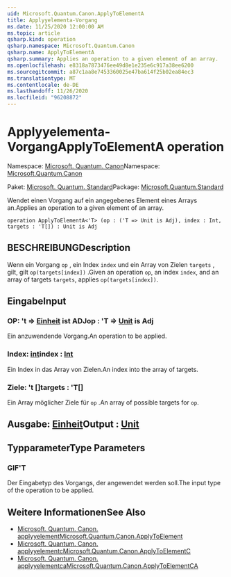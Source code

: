 ```yaml
---
uid: Microsoft.Quantum.Canon.ApplyToElementA
title: Applyyelementa-Vorgang
ms.date: 11/25/2020 12:00:00 AM
ms.topic: article
qsharp.kind: operation
qsharp.namespace: Microsoft.Quantum.Canon
qsharp.name: ApplyToElementA
qsharp.summary: Applies an operation to a given element of an array.
ms.openlocfilehash: e8318a7873476ee49d8e1e235e6c917a38ee6200
ms.sourcegitcommit: a87c1aa8e7453360025e47ba614f25b02ea84ec3
ms.translationtype: MT
ms.contentlocale: de-DE
ms.lasthandoff: 11/26/2020
ms.locfileid: "96208872"
---
```

# <a name="applytoelementa-operation"></a><span data-ttu-id="a6961-102">Applyyelementa-Vorgang</span><span class="sxs-lookup"><span data-stu-id="a6961-102">ApplyToElementA operation</span></span>

<span data-ttu-id="a6961-103">Namespace: [Microsoft. Quantum. Canon](xref:Microsoft.Quantum.Canon)</span><span class="sxs-lookup"><span data-stu-id="a6961-103">Namespace: [Microsoft.Quantum.Canon](xref:Microsoft.Quantum.Canon)</span></span>

<span data-ttu-id="a6961-104">Paket: [Microsoft. Quantum. Standard](https://nuget.org/packages/Microsoft.Quantum.Standard)</span><span class="sxs-lookup"><span data-stu-id="a6961-104">Package: [Microsoft.Quantum.Standard](https://nuget.org/packages/Microsoft.Quantum.Standard)</span></span>


<span data-ttu-id="a6961-105">Wendet einen Vorgang auf ein angegebenes Element eines Arrays an.</span><span class="sxs-lookup"><span data-stu-id="a6961-105">Applies an operation to a given element of an array.</span></span>

```qsharp
operation ApplyToElementA<'T> (op : ('T => Unit is Adj), index : Int, targets : 'T[]) : Unit is Adj
```


## <a name="description"></a><span data-ttu-id="a6961-106">BESCHREIBUNG</span><span class="sxs-lookup"><span data-stu-id="a6961-106">Description</span></span>

<span data-ttu-id="a6961-107">Wenn ein Vorgang `op` , ein Index `index` und ein Array von Zielen `targets` , gilt, gilt `op(targets[index])` .</span><span class="sxs-lookup"><span data-stu-id="a6961-107">Given an operation `op`, an index `index`, and an array of targets `targets`, applies `op(targets[index])`.</span></span>

## <a name="input"></a><span data-ttu-id="a6961-108">Eingabe</span><span class="sxs-lookup"><span data-stu-id="a6961-108">Input</span></span>

### <a name="op--t--unit--is-adj"></a><span data-ttu-id="a6961-109">OP: 't => [Einheit](xref:microsoft.quantum.lang-ref.unit)  ist ADJ</span><span class="sxs-lookup"><span data-stu-id="a6961-109">op : 'T => [Unit](xref:microsoft.quantum.lang-ref.unit)  is Adj</span></span>

<span data-ttu-id="a6961-110">Ein anzuwendende Vorgang.</span><span class="sxs-lookup"><span data-stu-id="a6961-110">An operation to be applied.</span></span>


### <a name="index--int"></a><span data-ttu-id="a6961-111">Index: [int](xref:microsoft.quantum.lang-ref.int)</span><span class="sxs-lookup"><span data-stu-id="a6961-111">index : [Int](xref:microsoft.quantum.lang-ref.int)</span></span>

<span data-ttu-id="a6961-112">Ein Index in das Array von Zielen.</span><span class="sxs-lookup"><span data-stu-id="a6961-112">An index into the array of targets.</span></span>


### <a name="targets--t"></a><span data-ttu-id="a6961-113">Ziele: 't []</span><span class="sxs-lookup"><span data-stu-id="a6961-113">targets : 'T[]</span></span>

<span data-ttu-id="a6961-114">Ein Array möglicher Ziele für `op` .</span><span class="sxs-lookup"><span data-stu-id="a6961-114">An array of possible targets for `op`.</span></span>



## <a name="output--unit"></a><span data-ttu-id="a6961-115">Ausgabe: [Einheit](xref:microsoft.quantum.lang-ref.unit)</span><span class="sxs-lookup"><span data-stu-id="a6961-115">Output : [Unit](xref:microsoft.quantum.lang-ref.unit)</span></span>



## <a name="type-parameters"></a><span data-ttu-id="a6961-116">Typparameter</span><span class="sxs-lookup"><span data-stu-id="a6961-116">Type Parameters</span></span>

### <a name="t"></a><span data-ttu-id="a6961-117">GIF</span><span class="sxs-lookup"><span data-stu-id="a6961-117">'T</span></span>

<span data-ttu-id="a6961-118">Der Eingabetyp des Vorgangs, der angewendet werden soll.</span><span class="sxs-lookup"><span data-stu-id="a6961-118">The input type of the operation to be applied.</span></span>

## <a name="see-also"></a><span data-ttu-id="a6961-119">Weitere Informationen</span><span class="sxs-lookup"><span data-stu-id="a6961-119">See Also</span></span>

- [<span data-ttu-id="a6961-120">Microsoft. Quantum. Canon. applyyelement</span><span class="sxs-lookup"><span data-stu-id="a6961-120">Microsoft.Quantum.Canon.ApplyToElement</span></span>](xref:Microsoft.Quantum.Canon.ApplyToElement)
- [<span data-ttu-id="a6961-121">Microsoft. Quantum. Canon. applyyelementc</span><span class="sxs-lookup"><span data-stu-id="a6961-121">Microsoft.Quantum.Canon.ApplyToElementC</span></span>](xref:Microsoft.Quantum.Canon.ApplyToElementC)
- [<span data-ttu-id="a6961-122">Microsoft. Quantum. Canon. applyyelementca</span><span class="sxs-lookup"><span data-stu-id="a6961-122">Microsoft.Quantum.Canon.ApplyToElementCA</span></span>](xref:Microsoft.Quantum.Canon.ApplyToElementCA)